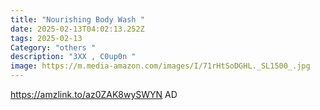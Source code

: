 ```yaml
---
title: "Nourishing Body Wash "
date: 2025-02-13T04:02:13.252Z
tags: 2025-02-13
Category: "others "
description: "3XX , C0up0n "
image: https://m.media-amazon.com/images/I/71rHtSoDGHL._SL1500_.jpg
---
```

https://amzlink.to/az0ZAK8wySWYN  AD